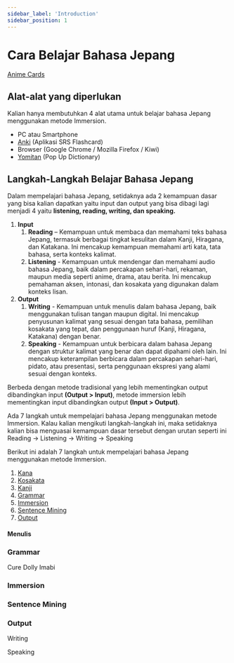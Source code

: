 ```yaml
---
sidebar_label: 'Introduction'
sidebar_position: 1
---
```


# Cara Belajar Bahasa Jepang
[Anime Cards](https://animecards.site/learningjapanese/)
## Alat-alat yang diperlukan

Kalian hanya membutuhkan 4 alat utama untuk belajar bahasa Jepang menggunakan metode Immersion.

- PC atau Smartphone
- [Anki](docs\setup\sentence-mining\anki.md) (Aplikasi SRS Flashcard)
- Browser (Google Chrome / Mozilla Firefox / Kiwi)
- [Yomitan](docs\setup\sentence-mining\yomitann.mdx) (Pop Up Dictionary)

## Langkah-Langkah Belajar Bahasa Jepang

Dalam mempelajari bahasa Jepang, setidaknya ada 2 kemampuan dasar yang bisa kalian dapatkan yaitu input dan output yang bisa dibagi lagi menjadi 4 yaitu **listening, reading, writing, dan speaking.**

1. **Input**
    1. **Reading** – Kemampuan untuk membaca dan memahami teks bahasa Jepang, termasuk berbagai tingkat kesulitan dalam Kanji, Hiragana, dan Katakana. Ini mencakup kemampuan memahami arti kata, tata bahasa, serta konteks kalimat.
    2. **Listening** - Kemampuan untuk mendengar dan memahami audio bahasa Jepang, baik dalam percakapan sehari-hari, rekaman, maupun media seperti anime, drama, atau berita. Ini mencakup pemahaman aksen, intonasi, dan kosakata yang digunakan dalam konteks lisan.
2. **Output**
    1. **Writing** - Kemampuan untuk menulis dalam bahasa Jepang, baik menggunakan tulisan tangan maupun digital. Ini mencakup penyusunan kalimat yang sesuai dengan tata bahasa, pemilihan kosakata yang tepat, dan penggunaan huruf (Kanji, Hiragana, Katakana) dengan benar.
    2. **Speaking** - Kemampuan untuk berbicara dalam bahasa Jepang dengan struktur kalimat yang benar dan dapat dipahami oleh lain. Ini mencakup keterampilan berbicara dalam percakapan sehari-hari, pidato, atau presentasi, serta penggunaan ekspresi yang alami sesuai dengan konteks. 

Berbeda dengan metode tradisional yang lebih mementingkan output dibandingkan input **(Output > Input)**, metode immersion lebih mementingkan input dibandingkan output **(Input > Output)**. 

Ada 7 langkah untuk mempelajari bahasa Jepang menggunakan metode Immersion. Kalau kalian mengikuti langkah-langkah ini, maka setidaknya kalian bisa menguasai kemampuan dasar tersebut dengan urutan seperti ini Reading -> Listening -> Writing -> Speaking

Berikut ini adalah 7 langkah untuk mempelajari bahasa Jepang menggunakan metode Immersion. 

1. [Kana](kana.md)
2. [Kosakata](kosakata.md)
3. [Kanji](Kanji.md)
4. [Grammar](Grammar.md)
5. [Immersion](immersion.md)
6. [Sentence Mining](sentence-mining.md)
7. [Output](output.md)


#### Menulis

### Grammar
Cure Dolly
Imabi

### Immersion 

### Sentence Mining

### Output
Writing

Speaking